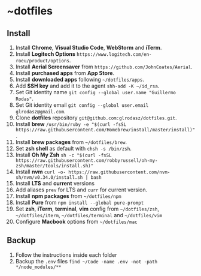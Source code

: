 # ~dotfiles

## Install

1. Install **Chrome**, **Visual Studio Code**, **WebStorm** and **iTerm**.
2. Install **Logitech Options** `https://www.logitech.com/en-roeu/product/options`.
3. Install **Aerial Screensaver** from `https://github.com/JohnCoates/Aerial`.
4. Install **purchased apps** from **App Store**.
5. Install **downloaded apps** following `~/dotfiles/apps`.
6. Add **SSH key** and add it to the agent `shh-add -K ~/id_rsa`.
7. Set Git identity name `git config --global user.name "Guillermo Rodas"`.
8. Set Git identity email `git config --global user.email glrodasz@gmail.com`.
9. Clone **dotfiles** repository `git@github.com:glrodasz/dotfiles.git`.
10. Install **brew** `/usr/bin/ruby -e "$(curl -fsSL https://raw.githubusercontent.com/Homebrew/install/master/install)"`.
11. Install **brew packages** from `~/dotfiles/brew`.
12. Set **zsh shell** as default with `chsh -s /bin/zsh`.
13. Install **Oh My Zsh** `sh -c "$(curl -fsSL https://raw.githubusercontent.com/robbyrussell/oh-my-zsh/master/tools/install.sh)"`
14. Install **nvm** `curl -o- https://raw.githubusercontent.com/nvm-sh/nvm/v0.34.0/install.sh | bash`
15. Install **LTS** and **current** versions
16. Add aliases `prev` for LTS and `curr` for current version.
17. Install **npm packages** from `~/dotfiles/npm`
18. Install **Pure** from `npm install --global pure-prompt`
19. Set **zsh**, **iTerm**, **terminal**, **vim** config from `~/dotfiles/zsh`, `~/dotfiles/iterm`, `~/dotfiles/terminal` and `~/dotfiles/vim`
20. Configure **Macbook** options from `~/dotfiles/mac`

## Backup

1. Follow the instructions inside each folder
2. Backup the `.env` files `find ~/Code -name .env -not -path */node_modules/**`
